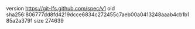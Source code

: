 version https://git-lfs.github.com/spec/v1
oid sha256:806777dd8fd4219dcce6834c272455c7aeb00a0413248aaab4cb1b185a2a3791
size 274639
